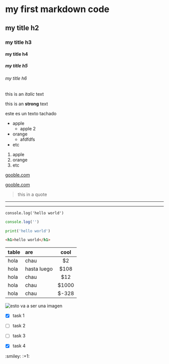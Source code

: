<!-- Headings -->


# my first markdown code

## my title h2
### my title h3
#### my title h4
##### my title h5
###### my title h6

<!-- italic -->
this is an *italic* text

<!-- strong -->
this is an **strong** text
<!-- tachado -->

este es un texto tachado

<!-- ul -->
* apple
    * apple 2
* orange
    * afdfdfs
* etc
1. apple
2. orange
3. etc

<!-- enlaces -->
[gooble.com](https://wwww.google.com)

[gooble.com](https://wwww.google.com "hola soy un enlace")

> this in a quote

<!-- lineas -->
---
___

`console.log('hello world')`

```javascript
console.log('')

```

```python
print('hello world')

```

```html
<h1>hello world</h1>

```
<!-- tablas -->
| table         | are             |  cool  
| ----------    | :---------      | :--------:
| hola          | chau            | $2
| hola          | hasta luego     | $108
| hola          | chau            | $12
| hola          | chau            | $1000
| hola          | chau            | $-328

![esto va a ser una imagen](https://media.wsimag.com/attachments/74c01604d9befdb3397693f74415cfb5acb99eed/store/fill/690/388/a3d3f6140814b8845ca694685c5e63bf94cd283931ecf08af835cbac1da3/Galaxia-de-Andromeda.jpg "El universo en una imagen")

<!-- GITHUB MARKDOWN -->
*[x] task 1

*[ ] task 2

*[ ] task 3

*[x] task 4

<!-- mensiones y emojis

@emal ....  --> :smiley: :+1: